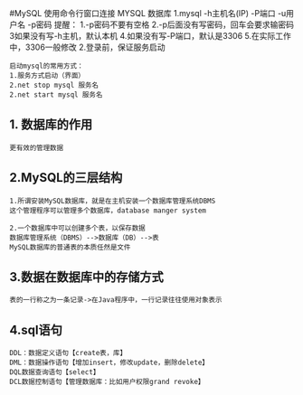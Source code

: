#MySQL
    使用命令行窗口连接 MYSQL 数据库
    1.mysql -h主机名(IP) -P端口 -u用户名 -p密码
    提醒：
        1.-p密码不要有空格
        2.-p后面没有写密码，回车会要求输密码
        3如果没有写-h主机，默认本机
        4.如果没有写-P端口，默认是3306
        5.在实际工作中，3306一般修改
    2.登录前，保证服务启动

    启动mysql的常用方式：
    1.服务方式启动（界面）
    2.net stop mysql 服务名
    2.net start mysql 服务名
## 1. 数据库的作用
    更有效的管理数据
## 2.MySQL的三层结构
    1.所谓安装MySQL数据库，就是在主机安装一个数据库管理系统DBMS
    这个管理程序可以管理多个数据库，database manger system
    
    2.一个数据库中可以创建多个表，以保存数据
    数据库管理系统（DBMS）-->数据库（DB）-->表
    MySQL数据库的普通表的本质任然是文件
## 3.数据在数据库中的存储方式
    表的一行称之为一条记录->在Java程序中，一行记录往往使用对象表示
## 4.sql语句
    DDL：数据定义语句【create表，库】
    DML：数据操作语句【增加insert，修改update，删除delete】
    DQL数据查询语句【select】
    DCL数据控制语句【管理数据库：比如用户权限grand revoke】

    